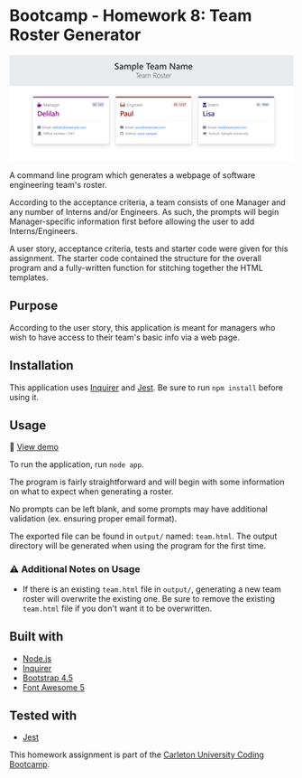 # Bootcamp - Homework 8: Team Roster Generator

![Team Roster Preview](./assets/teamRoster_preview.png)

A command line program which generates a webpage of software engineering team's roster.

According to the acceptance criteria, a team consists of one Manager and any number of Interns and/or Engineers. As such, the prompts will begin Manager-specific information first before allowing the user to add Interns/Engineers.

A user story, acceptance criteria, tests and starter code were given for this assignment. The starter code contained the structure for the overall program and a fully-written function for stitching together the HTML templates.

## Purpose
According to the user story, this application is meant for managers who wish to have access to their team's basic info via a web page.

## Installation
This application uses [Inquirer](https://www.npmjs.com/package/inquirer) and [Jest](https://jestjs.io/en/). Be sure to run `npm install` before using it.

## Usage
:link: [View demo](https://drive.google.com/file/d/1eo02RRlXICWNRjVYRMWe0dfZa8usLPZ_/view?usp=sharing)

To run the application, run `node app`.

The program is fairly straightforward and will begin with some information on what to expect when generating a roster.

No prompts can be left blank, and some prompts may have additional validation (ex. ensuring proper email format).

The exported file can be found in `output/` named: `team.html`. The output directory will be generated when using the program for the first time.

### :warning: Additional Notes on Usage
- If there is an existing `team.html` file in `output/`, generating a new team roster will overwrite the existing one. Be sure to remove the existing `team.html` file if you don't want it to be overwritten.

## Built with
- [Node.js](https://nodejs.org/en/)
- [Inquirer](https://www.npmjs.com/package/inquirer)
- [Bootstrap 4.5](https://getbootstrap.com/)
- [Font Awesome 5](https://fontawesome.com/)

## Tested with
- [Jest](https://jestjs.io/en/)

This homework assignment is part of the [Carleton University Coding Bootcamp](https://bootcamp.carleton.ca/).
